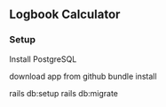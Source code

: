 ## Logbook Calculator


### Setup
Install PostgreSQL

download app from github
bundle install

rails db:setup
rails db:migrate

